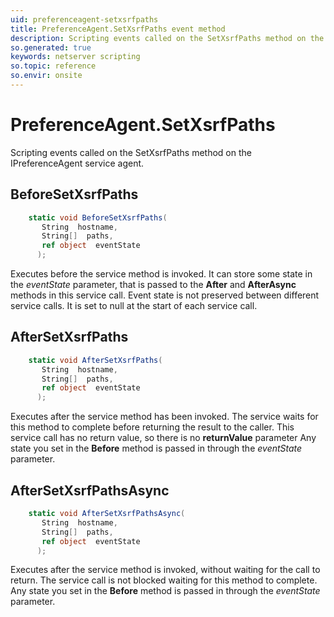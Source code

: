 ```yaml
---
uid: preferenceagent-setxsrfpaths
title: PreferenceAgent.SetXsrfPaths event method
description: Scripting events called on the SetXsrfPaths method on the PreferenceAgent service agent.
so.generated: true
keywords: netserver scripting
so.topic: reference
so.envir: onsite
---
```

# PreferenceAgent.SetXsrfPaths

Scripting events called on the <see cref='M:IPreferenceAgent.SetXsrfPaths'>SetXsrfPaths</see> method on the <see cref='IPreferenceAgent'>IPreferenceAgent</see>  service agent.

## BeforeSetXsrfPaths
```cs
    static void BeforeSetXsrfPaths(
       String  hostname,
       String[]  paths,
       ref object  eventState
      );
```
Executes before the service method is invoked.
It can store some state in the *eventState* parameter, that is passed to the **After** and **AfterAsync** methods in this service call.
Event state is not preserved between different service calls. It is set to null at the start of each service call.
## AfterSetXsrfPaths
```cs
    static void AfterSetXsrfPaths(
       String  hostname,
       String[]  paths,
       ref object  eventState
      );
```
Executes after the service method has been invoked. The service waits for this method to complete before returning the result to the caller.
This service call has no return value, so there is no **returnValue** parameter
Any state you set in the **Before** method is passed in through the *eventState* parameter.
## AfterSetXsrfPathsAsync
```cs
    static void AfterSetXsrfPathsAsync(
       String  hostname,
       String[]  paths,
       ref object  eventState
      );
```
Executes after the service method is invoked, without waiting for the call to return.
The service call is not blocked waiting for this method to complete.
Any state you set in the **Before** method is passed in through the *eventState* parameter.

